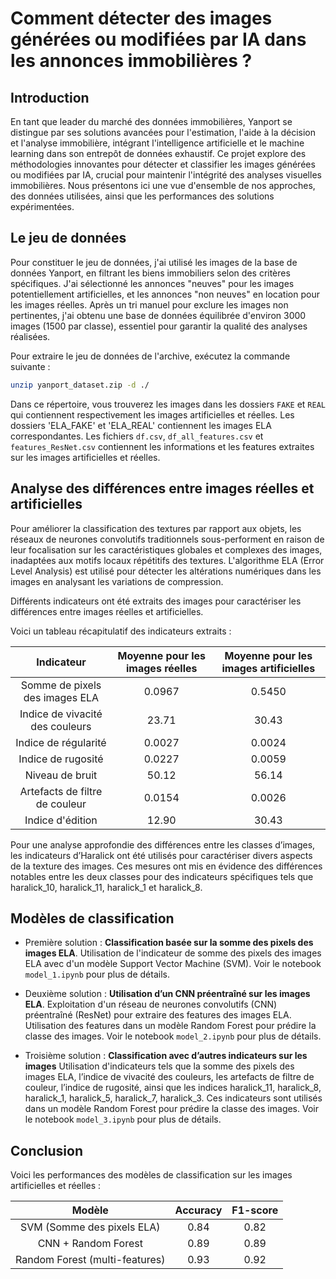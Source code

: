 # Comment détecter des images générées ou modifiées par IA dans les annonces immobilières ?

## Introduction

En tant que leader du marché des données immobilières, Yanport se distingue par ses solutions avancées pour l'estimation, l'aide à la décision et l'analyse immobilière, intégrant l'intelligence artificielle et le machine learning dans son entrepôt de données exhaustif. 
Ce projet explore des méthodologies innovantes pour détecter et classifier les images générées ou modifiées par IA, crucial pour maintenir l'intégrité des analyses visuelles immobilières. 
Nous présentons ici une vue d'ensemble de nos approches, des données utilisées, ainsi que les performances des solutions expérimentées.

## Le jeu de données

Pour constituer le jeu de données, j'ai utilisé les images de la base de données Yanport, en filtrant les biens immobiliers selon des critères spécifiques. J'ai sélectionné les annonces "neuves" pour les images potentiellement artificielles, et les annonces "non neuves" en location pour les images réelles. 
Après un tri manuel pour exclure les images non pertinentes, j'ai obtenu une base de données équilibrée d'environ 3000 images (1500 par classe), essentiel pour garantir la qualité des analyses réalisées.

Pour extraire le jeu de données de l'archive, exécutez la commande suivante :
```bash
unzip yanport_dataset.zip -d ./
```

Dans ce répertoire, vous trouverez les images dans les dossiers `FAKE` et `REAL` qui contiennent respectivement les images artificielles et réelles.
Les dossiers 'ELA_FAKE' et 'ELA_REAL' contiennent les images ELA correspondantes.
Les fichiers `df.csv`, `df_all_features.csv` et `features_ResNet.csv` contiennent les informations et les features extraites sur les images artificielles et réelles.

## Analyse des différences entre images réelles et artificielles

Pour améliorer la classification des textures par rapport aux objets, les réseaux de neurones convolutifs traditionnels sous-performent en raison de leur focalisation sur les caractéristiques globales et complexes des images, inadaptées aux motifs locaux répétitifs des textures. 
L'algorithme ELA (Error Level Analysis) est utilisé pour détecter les altérations numériques dans les images en analysant les variations de compression.

Différents indicateurs ont été extraits des images pour caractériser les différences entre images réelles et artificielles.

Voici un tableau récapitulatif des indicateurs extraits :

|           Indicateur            | Moyenne pour les images réelles | Moyenne pour les images artificielles |
|:-------------------------------:|:-------------------------------:|:-------------------------------------:|
| Somme de pixels des images ELA  |             0.0967              |                0.5450                 |
| Indice de vivacité des couleurs |              23.71              |                 30.43                 |
|      Indice de régularité       |             0.0027              |                0.0024                 |
|       Indice de rugosité        |             0.0227              |                0.0059                 |
|         Niveau de bruit         |              50.12              |                 56.14                 |
| Artefacts de filtre de couleur  |             0.0154              |                0.0026                 |
|        Indice d'édition         |              12.90              |                 30.43                 |


Pour une analyse approfondie des différences entre les classes d’images, les indicateurs d’Haralick ont été utilisés pour caractériser divers aspects de la texture des images. 
Ces mesures ont mis en évidence des différences notables entre les deux classes pour des indicateurs spécifiques tels que haralick_10, haralick_11, haralick_1 et haralick_8.

## Modèles de classification

- Première solution : **Classification basée sur la somme des pixels des images ELA**. 
Utilisation de l'indicateur de somme des pixels des images ELA avec d'un modèle Support Vector Machine (SVM).
Voir le notebook `model_1.ipynb` pour plus de détails.

- Deuxième solution : **Utilisation d’un CNN préentraîné sur les images ELA**.
Exploitation d'un réseau de neurones convolutifs (CNN) préentraîné (ResNet) pour extraire des features des images ELA.
Utilisation des features dans un modèle Random Forest pour prédire la classe des images.
Voir le notebook `model_2.ipynb` pour plus de détails.

- Troisième solution : **Classification avec d’autres indicateurs sur les images**
Utilisation d'indicateurs tels que la somme des pixels des images ELA, l’indice de vivacité des couleurs, les artefacts de filtre de couleur, l’indice de rugosité, ainsi que les indices haralick_11, haralick_8, haralick_1, haralick_5, haralick_7, haralick_3.
Ces indicateurs sont utilisés dans un modèle Random Forest pour prédire la classe des images.
Voir le notebook `model_3.ipynb` pour plus de détails.

## Conclusion

Voici les performances des modèles de classification sur les images artificielles et réelles :

|             Modèle             | Accuracy | F1-score |
|:------------------------------:|:--------:|:--------:|
|   SVM (Somme des pixels ELA)   |   0.84   |   0.82   |
|   CNN + Random Forest          |   0.89   |   0.89   |
| Random Forest (multi-features) |   0.93   |   0.92   |

